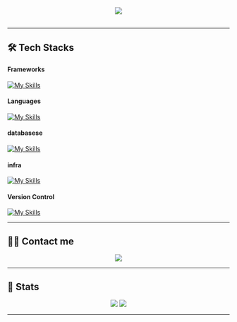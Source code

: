 <div align="center">
  <img src="https://capsule-render.vercel.app/api?type=transparent&color=f3bfbf&height=120&text=JungWon%20GitHub&animation=fadeIn&fontColor=429cb3&fontSize=60" />
</div>

<br>

---

## 🛠️ Tech Stacks

#### Frameworks
  [![My Skills](https://skillicons.dev/icons?i=spring&theme=dark)](https://skillicons.dev)
#### Languages
  [![My Skills](https://skillicons.dev/icons?i=java&theme=dark)](https://skillicons.dev)
#### databasese
  [![My Skills](https://skillicons.dev/icons?i=mysql,postgres&theme=dark)](https://skillicons.dev)
#### infra
  [![My Skills](https://skillicons.dev/icons?i=aws,docker,githubactions&theme=dark)](https://skillicons.dev)
#### Version Control
  [![My Skills](https://skillicons.dev/icons?i=git,github&theme=dark)](https://skillicons.dev)

---

## 🧑‍💻 Contact me

<div align="center">
  <a href="mailto:wjd1357912@gmail.com">
    <img src="https://img.shields.io/badge/Gmail-EA4335?style=flat-square&logo=Gmail&logoColor=white&link=mailto:wjd1357912@gmail.com">
  </a>
</div>

---

## 🏅 Stats

<div align="center">
  <img src="https://github-readme-stats.vercel.app/api?username=paka-jo&bg_color=180,000000,&title_color=000000&text_color=000000"/>
  <img src="https://github-readme-stats.vercel.app/api/top-langs/?username=paka-jo&layout=compact&bg_color=180,000000,&title_color=000000&text_color=000000"/>
</div>

---
